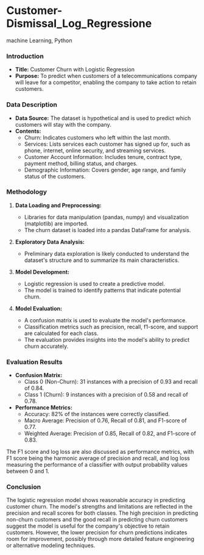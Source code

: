 # Customer-Dismissal_Log_Regressione
machine Learning, Python



### Introduction
- **Title:** Customer Churn with Logistic Regression
- **Purpose:** To predict when customers of a telecommunications company will leave for a competitor, enabling the company to take action to retain customers.

### Data Description
- **Data Source:** The dataset is hypothetical and is used to predict which customers will stay with the company.
- **Contents:**
  - Churn: Indicates customers who left within the last month.
  - Services: Lists services each customer has signed up for, such as phone, internet, online security, and streaming services.
  - Customer Account Information: Includes tenure, contract type, payment method, billing status, and charges.
  - Demographic Information: Covers gender, age range, and family status of the customers.

### Methodology
1. **Data Loading and Preprocessing:**
   - Libraries for data manipulation (pandas, numpy) and visualization (matplotlib) are imported.
   - The churn dataset is loaded into a pandas DataFrame for analysis.

2. **Exploratory Data Analysis:**
   - Preliminary data exploration is likely conducted to understand the dataset's structure and to summarize its main characteristics.

3. **Model Development:**
   - Logistic regression is used to create a predictive model.
   - The model is trained to identify patterns that indicate potential churn.

4. **Model Evaluation:**
   - A confusion matrix is used to evaluate the model's performance.
   - Classification metrics such as precision, recall, f1-score, and support are calculated for each class.
   - The evaluation provides insights into the model's ability to predict churn accurately.

### Evaluation Results
- **Confusion Matrix:**
  - Class 0 (Non-Churn): 31 instances with a precision of 0.93 and recall of 0.84.
  - Class 1 (Churn): 9 instances with a precision of 0.58 and recall of 0.78.
- **Performance Metrics:**
  - Accuracy: 82% of the instances were correctly classified.
  - Macro Average: Precision of 0.76, Recall of 0.81, and F1-score of 0.77.
  - Weighted Average: Precision of 0.85, Recall of 0.82, and F1-score of 0.83.

The F1 score and log loss are also discussed as performance metrics, with F1 score being the harmonic average of precision and recall, and log loss measuring the performance of a classifier with output probability values between 0 and 1.

### Conclusion
The logistic regression model shows reasonable accuracy in predicting customer churn. The model's strengths and limitations are reflected in the precision and recall scores for both classes. The high precision in predicting non-churn customers and the good recall in predicting churn customers suggest the model is useful for the company's objective to retain customers. However, the lower precision for churn predictions indicates room for improvement, possibly through more detailed feature engineering or alternative modeling techniques.
